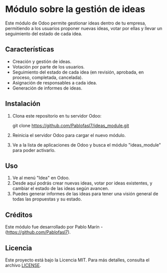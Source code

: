 # Módulo sobre la gestión de ideas

Este módulo de Odoo permite gestionar ideas dentro de tu empresa, permitiendo a los usuarios proponer nuevas ideas, votar por ellas y llevar un seguimiento del estado de cada idea.

## Características

- Creación y gestión de ideas.
- Votación por parte de los usuarios.
- Seguimiento del estado de cada idea (en revisión, aprobada, en proceso, completada, cancelada).
- Asignación de responsables a cada idea.
- Generación de informes de ideas.

## Instalación

1. Clona este repositorio en tu servidor Odoo:

    git clone https://github.com/Pablofasl7/ideas_module.git

2. Reinicia el servidor Odoo para cargar el nuevo módulo.

3. Ve a la lista de aplicaciones de Odoo y busca el módulo "ideas_module" para poder activarlo.

## Uso

1. Ve al menú "Idea" en Odoo.
2. Desde aquí podrás crear nuevas ideas, votar por ideas existentes, y cambiar el estado de las ideas según avancen.
3. Puedes generar informes de las ideas para tener una visión general de todas las propuestas y su estado.
   
## Créditos

Este módulo fue desarrollado por Pablo Marín - (https://github.com/Pablofasl7).

## Licencia

Este proyecto está bajo la Licencia MIT. Para más detalles, consulta el archivo [LICENSE](LICENSE).

